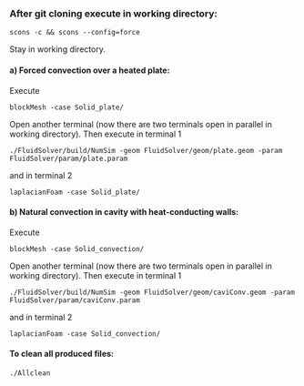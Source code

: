 ### After git cloning execute in working directory:
    scons -c && scons --config=force

Stay in working directory.

#### a) Forced convection over a heated plate:
Execute

    blockMesh -case Solid_plate/

Open another terminal (now there are two terminals open in parallel in working directory). Then execute in terminal 1

    ./FluidSolver/build/NumSim -geom FluidSolver/geom/plate.geom -param FluidSolver/param/plate.param

and in terminal 2

    laplacianFoam -case Solid_plate/

#### b) Natural convection in cavity with heat-conducting walls:

Execute

    blockMesh -case Solid_convection/

Open another terminal (now there are two terminals open in parallel in working directory). Then execute in terminal 1

    ./FluidSolver/build/NumSim -geom FluidSolver/geom/caviConv.geom -param FluidSolver/param/caviConv.param

and in terminal 2

    laplacianFoam -case Solid_convection/





#### To clean all produced files:
    ./Allclean
